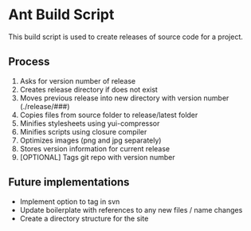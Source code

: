 # Ant Build Script
This build script is used to create releases of source code for a project.

## Process
1. Asks for version number of release
2. Creates release directory if does not exist
3. Moves previous release into new directory with version number (./release/###)
4. Copies files from source folder to release/latest folder
5. Minifies stylesheets using yui-compressor
6. Minifies scripts using closure compiler
7. Optimizes images (png and jpg separately)
8. Stores version information for current release
9. [OPTIONAL] Tags git repo with version number

## Future implementations
- Implement option to tag in svn
- Update boilerplate with references to any new files / name changes
- Create a directory structure for the site
